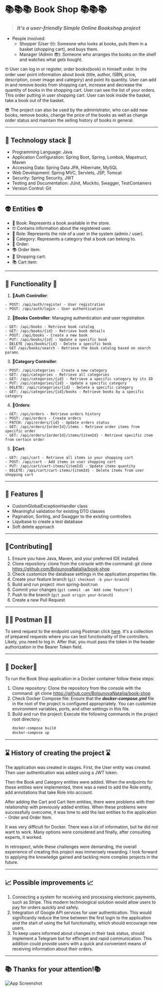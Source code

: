 # 📚📚📚  Book Shop 📚📚📚
> ### _It's a user-friendly Simple Online Bookshop project_
* People involved:
  * Shopper (User 🤓): Someone who looks at books, puts them in a basket (shopping cart), and buys them.
  * Manager (Admin 😎): Someone who arranges the books on the shelf and watches what gets bought.

🤓 User can log in or register, order books(book) in himself order.
In the order user point information about book (title, author, ISBN, price, description, cover image and category) and point its quantity.
User can add in and remove books from shopping cart, increase and decrease the quantity of books in the shopping cart.
User can see the list of your orders.
This order putting in user shopping cart.
User can look inside the basket, take a book out of the basket.

😎 The project can also be used by the administrator, who can add new books, remove books, change the price of the books as well as change order status and maintain the selling history of books in general.

___
## 🧩 Technology stack 🧩
* Programming Language: Java
* Application Configuration: Spring Boot, Spring, Lombok, Mapstruct, Maven
* Accessing Data: Spring Data JPA, Hibernate, MySQL
* Web Development: Spring MVC, Servlets, JSP, Tomcat
* Security: Spring Security, JWT
* Testing and Documentation: JUnit, Mockito, Swagger, TestContainers
* Version Control: Git
___
## 👽 Entities 👽

* 📕 Book: Represents a book available in the store.
* 🤓 Contains information about the registered user.
* 💼 Role: Represents the role of a user in the system (admin / user).
* 🎨 Category: Represents a category that a book can belong to.
* 🎁 Order: 
* 📚 Order item: 
* 🛒 Shopping cart:
* 📚 Cart item: 
---
## 🎯 Functionality 🎯

1. **🔑Auth Controller**:
```
- POST: /api/auth/register - User registration
- POST: /api/auth/login - User authentication
```
2. **📕Books Controller**: Managing authentication and user registration
```
- GET: /api/books - Retrieve book catalog
- GET: /api/books/{id} - Retrieve book details
- POST: /api/books - Create a new book
- PUT: /api/books/{id} - Update a specific book
- DELETE /api/books/{id} - Delete a specific book
- GET /api/books/search - Retrieve the book catalog based on search params
```
3. **🎨Category Controller**:
```
- POST: /api/categories - Create a new category
- GET: /api/categories - Retrieve all categories
- GET: /api/categories/{id} - Retrieve a specific category by its ID
- PUT: /api/categories/{id} - Update a specific category
- DELETE: /api/categories/{id} - Delete a specific category
- GET: /api/categories/{id}/books - Retrieve books by a specific category
```
4. **🎁Orders**:
```
- GET: /api/orders - Retrieve orders history
- POST: /api/orders - Create orders
- PATCH: /api/orders/{id} - Update orders status
- GET: /api/orders/{orderId}/items - Retrieve order items from specific order
- GET: /api/orders/{orderId}/items/{itemId} - Retrieve specific item from certain order
```
5. **🛒Cart**:
```
- GET: /api/cart - Retrieve all items in your shopping cart
- POST: /api/cart - Add items in user shopping cart
- PUT: /api/cart/cart-items/{itemId} - Update items quantity
- DELETE: /api/cart/cart-items/{itemId} - Delete items from user shopping cart
```
---
## 🎀 Features 🎀
* CustomGlobalExceptionHandler class
* Meaningful validation for existing DTO classes
* Pagination, Sorting, and Swagger to the existing controllers
* Liquibase to create a test database 
* Soft delete approach
---
## 👭Contributing👭
1. Ensure you have Java, Maven, and your preferred IDE installed.
2. Clone repository: clone from the console with the command: git clone <https://github.com/BolsunovaNataliia/book-shop>
3. Check customize the database settings in the application.properties file.
4. Create your feature branch (`git checkout -b your-branch`)
5. Build and run project: mvn spring-boot:run
6. Commit your changes (`git commit -am 'Add some feature'`)
7. Push to the branch (`git push origin your-branch`)
8. Create a new Pull Request
___
## 👨‍🚀 Postman 👨‍🚀
To send request to the endpoint using Postman click [here](https://web.postman.co/workspace/My-Workspace~142e05f2-4fe8-42c9-8bbd-58cbb915eb32/folder/18818461-b74d499c-2062-4712-93af-3933540cf3ce).
It's a collection of prepared requests where you can test functionality of the controllers.
Likely, you need to log in. After that, you must pass the token in the header authorization in the Bearer Token field.
___
## 🐳 Docker🐳
To run the Book Shop application in a Docker container follow these steps:

1. Clone repository: Clone the repository from the console with the command: git clone https://github.com/BolsunovaNataliia/book-shop
2. Check Docker Compose file: Ensure that the ***docker-compose.yml*** file in the root of the project is configured appropriately. You can customize environment variables, ports, and other settings in this file.
3. Build and run the project: Execute the following commands in the project root directory:
   ```bash
   docker-compose build
   docker-compose up
___
## ⌛ History of creating the project ⌛
The application was created in stages. First, the User entity was created. Then user authentication was added using a JWT token. 

Then the Book and Category entities were added. When the endpoints for these entities were implemented, there was a need to add the Role entity, add annotations that take Role into account. 

After adding the Cart and Cart Item entities, there were problems with their relationship with previously added entities. When these problems were successfully overcome, it was time to add the last entities to the application - Order and Order Item.

It was very difficult for Docker. There was a lot of information, but he did not want to work. Many options were considered and finally, after consulting experts, it worked.

In retrospect, while these challenges were demanding, the overall experience of creating this project was immensely rewarding. I look forward to applying the knowledge gained and tackling more complex projects in the future.
___
## 📈 Possible improvements 📈
1. Connecting a system for receiving and processing electronic payments, such as Stripe. This modern technological solution would allow users to pay for orders quickly and safely.
2. Integration of Google API services for user authentication. This would significantly reduce the time between the first login to the application and the start of using the full functionality, which should encourage new users.
3. To keep users informed about changes in their task status, should  implement a Telegram bot for efficient and rapid communication. This addition could provide users with a quick and convenient means of receiving information about their orders.
---
## 📚 Thanks for your attention!📚
![App Screenshot](https://media1.giphy.com/media/v1.Y2lkPTc5MGI3NjExNDM1M2ZpN3hxd2ozdnZ3a3pvbG44Y2g2eW8zeWhzczJ4N2FnczdlcyZlcD12MV9pbnRlcm5hbF9naWZfYnlfaWQmY3Q9cw/AIJgRPlNDzDz5oAxZH/giphy.gif)